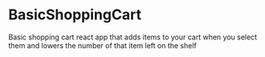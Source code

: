 # BasicShoppingCart
Basic shopping cart react app that adds items to your cart when you select them and lowers the number of that item left on the shelf
